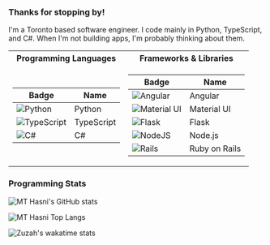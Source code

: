 ### Thanks for stopping by!

I'm a Toronto based software engineer. I code mainly in Python, TypeScript, and C#.
When I'm not building apps, I'm probably thinking about them.

<table>
<tr>
<th>Programming Languages </th>
	<th>Frameworks & Libraries</th></tr>
	
<tr>
<td>

| Badge                                                                                                                                          | Name           |
|------------------------------------------------------------------------------------------------------------------------------------------------|--------------- |
| <img alt="Python" src="https://img.shields.io/badge/python%20-%2314354C.svg?&style=for-the-badge&logo=python&logoColor=white"/>                |  Python        |
| <img alt="TypeScript" src="https://img.shields.io/badge/typescript%20-%23007ACC.svg?&style=for-the-badge&logo=typescript&logoColor=white"/>    |  TypeScript    |
| <img alt="C#" src="https://img.shields.io/badge/c%23%20-%23239120.svg?&style=for-the-badge&logo=c-sharp&logoColor=white"/>                     |  C#            |

</td>
<td>

| Badge                                                                                                                                                | Name             |
|------------------------------------------------------------------------------------------------------------------------------------------------------|------------------|
| <img alt="Angular" src="https://img.shields.io/badge/angular%20-%23DD0031.svg?&style=for-the-badge&logo=angular&logoColor=white"/>                   |  Angular         |
| <img alt="Material UI" src="https://img.shields.io/badge/material%20ui%20-%230081CB.svg?&style=for-the-badge&logo=material-ui&logoColor=white"/>     |  Material UI     |
| <img alt="Flask" src="https://img.shields.io/badge/flask%20-%23000.svg?&style=for-the-badge&logo=flask&logoColor=white"/>                            |  Flask           |
| <img alt="NodeJS" src="https://img.shields.io/badge/node.js%20-%2343853D.svg?&style=for-the-badge&logo=node.js&logoColor=white"/>                    |  Node.js         |
| <img alt="Rails" src="https://img.shields.io/badge/rails-%23CC0000.svg?style=for-the-badge&logo=ruby-on-rails&logoColor=white"/>                                       |  Ruby on Rails      |

</td>
</tr> 
</table>


### Programming Stats
![MT Hasni's GitHub stats](https://github-readme-stats.vercel.app/api?username=Zuzah&show_icons=true&hide=issues&include_all_commits=true&count_private=true&theme=dracula)

![MT Hasni Top Langs](https://github-readme-stats.vercel.app/api/top-langs/?username=Zuzah&langs_count=6&layout=compact&theme=dracula)

![Zuzah's wakatime stats](https://github-readme-stats.vercel.app/api/wakatime?username=Zuzah&layout=compact&theme=dracula&v=2)
